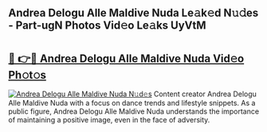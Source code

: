 ## Andrea Delogu Alle Maldive Nuda Le𝚊k𝚎d N𝚞𝚍es - Part-ugN Photos Vid𝚎o Le𝚊ks UyVtM

# <h2><a href="http://fbef1pu.evod.top/?m=Andrea+Delogu+Alle+Maldive+Nuda">🔗 👉🔴 Andrea Delogu Alle Maldive Nuda Vid𝚎o Ph𝚘t𝚘s</a></h2>

[![Andrea Delogu Alle Maldive Nuda N𝚞d𝚎s](https://i.imgur.com/8V9OHl7.gif)](http://fbef1pu.evod.top/?m=Andrea+Delogu+Alle+Maldive+Nuda)
Content creator Andrea Delogu Alle Maldive Nuda with a focus on dance trends and lifestyle snippets. As a public figure, Andrea Delogu Alle Maldive Nuda understands the importance of maintaining a positive image, even in the face of adversity. 
